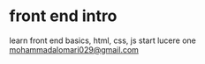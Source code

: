 # front end intro
 learn front end basics, html, css, js
 start lucere one
mohammadalomari029@gmail.com






